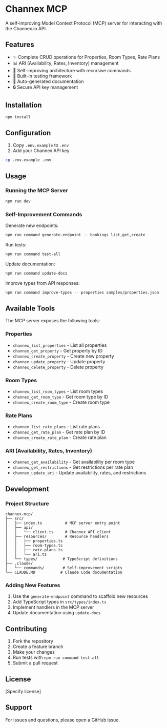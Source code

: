 # Channex MCP

A self-improving Model Context Protocol (MCP) server for interacting with the Channex.io API.

## Features

- ✨ Complete CRUD operations for Properties, Room Types, Rate Plans
- 📊 ARI (Availability, Rates, Inventory) management
- 🔄 Self-improving architecture with recursive commands
- 🧪 Built-in testing framework
- 📝 Auto-generated documentation
- 🔒 Secure API key management

## Installation

```bash
npm install
```

## Configuration

1. Copy `.env.example` to `.env`
2. Add your Channex API key

```bash
cp .env.example .env
```

## Usage

### Running the MCP Server

```bash
npm run dev
```

### Self-Improvement Commands

Generate new endpoints:
```bash
npm run command generate-endpoint -- bookings list,get,create
```

Run tests:
```bash
npm run command test-all
```

Update documentation:
```bash
npm run command update-docs
```

Improve types from API responses:
```bash
npm run command improve-types -- properties samples/properties.json
```

## Available Tools

The MCP server exposes the following tools:

### Properties
- `channex_list_properties` - List all properties
- `channex_get_property` - Get property by ID
- `channex_create_property` - Create new property
- `channex_update_property` - Update property
- `channex_delete_property` - Delete property

### Room Types
- `channex_list_room_types` - List room types
- `channex_get_room_type` - Get room type by ID
- `channex_create_room_type` - Create room type

### Rate Plans
- `channex_list_rate_plans` - List rate plans
- `channex_get_rate_plan` - Get rate plan by ID
- `channex_create_rate_plan` - Create rate plan

### ARI (Availability, Rates, Inventory)
- `channex_get_availability` - Get availability per room type
- `channex_get_restrictions` - Get restrictions per rate plan
- `channex_update_ari` - Update availability, rates, and restrictions

## Development

### Project Structure

```
channex-mcp/
├── src/
│   ├── index.ts          # MCP server entry point
│   ├── api/
│   │   └── client.ts     # Channex API client
│   ├── resources/        # Resource handlers
│   │   ├── properties.ts
│   │   ├── room-types.ts
│   │   ├── rate-plans.ts
│   │   └── ari.ts
│   └── types/           # TypeScript definitions
├── .claude/
│   └── commands/        # Self-improvement scripts
└── CLAUDE.MD           # Claude Code documentation
```

### Adding New Features

1. Use the `generate-endpoint` command to scaffold new resources
2. Add TypeScript types in `src/types/index.ts`
3. Implement handlers in the MCP server
4. Update documentation using `update-docs`

## Contributing

1. Fork the repository
2. Create a feature branch
3. Make your changes
4. Run tests with `npm run command test-all`
5. Submit a pull request

## License

[Specify license]

## Support

For issues and questions, please open a GitHub issue.

